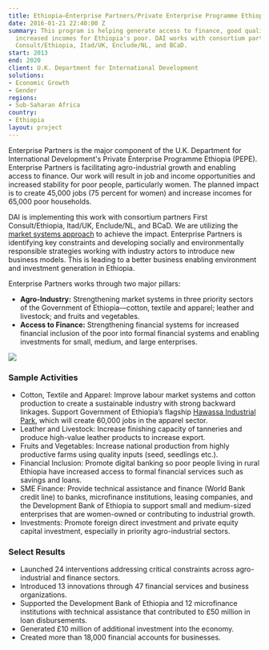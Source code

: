 ```yaml
---
title: Ethiopia—Enterprise Partners/Private Enterprise Programme Ethiopia (PEPE)
date: 2016-01-21 22:40:00 Z
summary: This program is helping generate access to finance, good quality jobs, and
  increased incomes for Ethiopia's poor. DAI works with consortium partners First
  Consult/Ethiopia, Itad/UK, Enclude/NL, and BCaD.
start: 2013
end: 2020
client: U.K. Department for International Development
solutions:
- Economic Growth
- Gender
regions:
- Sub-Saharan Africa
country:
- Ethiopia
layout: project
---
```


Enterprise Partners is the major component of the U.K. Department for International Development's Private Enterprise Programme Ethiopia (PEPE). Enterprise Partners is facilitating agro-industrial growth and enabling access to finance. Our work will result in job and income opportunities and increased stability for poor people, particularly women. The planned impact is to create 45,000 jobs (75 percent for women) and increase incomes for 65,000 poor households.

DAI is implementing this work with consortium partners First Consult/Ethiopia, Itad/UK, Enclude/NL, and BCaD. We are utilizing the [market systems approach](https://www.dai.com/news/new-primer-market-systems-development-available) to achieve the impact. Enterprise Partners is identifying key constraints and developing socially and environmentally responsible strategies working with industry actors to introduce new business models. This is leading to a better business enabling environment and investment generation in Ethiopia.

Enterprise Partners works through two major pillars:

* **Agro-Industry:** Strengthening market systems in three priority sectors of the Government of Ethiopia—cotton, textile and apparel; leather and livestock; and fruits and vegetables.  
* **Access to Finance:** Strengthening financial systems for increased financial inclusion of the poor into formal financial systems and enabling investments for small, medium, and large enterprises.

![][2]

### Sample Activities

* Cotton, Textile and Apparel: Improve labour market systems and cotton production to create a sustainable industry with strong backward linkages. Support Government of Ethiopia’s flagship [Hawassa Industrial Park](https://www.dai.com/news/development-secretary-priti-patel-stresses-economic-growth-in-visit-to-ethiopia-industrial-park), which will create 60,000 jobs in the apparel sector.
* Leather and Livestock: Increase finishing capacity of tanneries and produce high-value leather products to increase export.
* Fruits and Vegetables: Increase national production from highly productive farms using quality inputs (seed, seedlings etc.).
* Financial Inclusion: Promote digital banking so poor people living in rural Ethiopia have increased access to formal financial services such as savings and loans.
* SME Finance: Provide technical assistance and finance (World Bank credit line) to banks, microfinance institutions, leasing companies, and the Development Bank of Ethiopia to support small and medium-sized enterprises that are women-owned or contributing to industrial growth.
* Investments: Promote foreign direct investment and private equity capital investment, especially in priority agro-industrial sectors.

### Select Results

* Launched 24 interventions addressing critical constraints across agro-industrial and finance sectors.
* Introduced 13 innovations through 47 financial services and business organizations.
* Supported the Development Bank of Ethiopia and 12 microfinance institutions with technical assistance that contributed to £50 million in loan disbursements.
* Generated £10 million of additional investment into the economy.
* Created more than 18,000 financial accounts for businesses.

[1]: http://dai-global-developments.com/articles/serving-the-missing-middle-creating-access-to-finance-for-female-owned-small-businesses-in-ethiopia/?utm_source=daidotcom
[2]: https://assetify-dai.com/projects/PEPE.jpg
